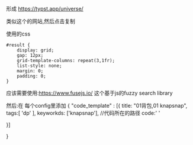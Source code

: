 形成
https://typst.app/universe/

类似这个的网站,然后点击复制

使用的css

```
#result {
    display: grid;
    gap: 12px;
    grid-template-columns: repeat(3,1fr);
    list-style: none;
    margin: 0;
    padding: 0;
}
```

应该需要使用:https://www.fusejs.io/ 这个基于js的fuzzy search library


然后:在 每个config里添加 {
"code_template" : [{
  title: "01背包,01 knapsnap",
  tags:[
    'dp'
  ],
  keyworkds: ['knapsnap'],
  //代码所在的路径
  code:' '

}]

}



